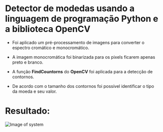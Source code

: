 # Detector de modedas usando a linguagem de programação **Python** e a biblioteca **OpenCV**

- Foi aplicado um pré-processamento de imagens para converter o espectro cromático e monocromático.

- A imagem monocromática foi binarizada para os pixels ficarem apenas preto e branco.

- A função **FindCountorns** do **OpenCV** foi aplicada para a detecção de contornos.

- De acordo com o tamanho dos contornos foi possível identificar o tipo da moeda e seu valor.

# Resultado: 
 
![Image of system](https://raw.githubusercontent.com/Otavio15/moedas_exercicio/master/moedas.png)
